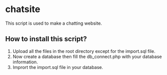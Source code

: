 # chatsite
This script is used to make a chatting website.

## How to install this script?
1. Upload all the files in the root directory except for the import.sql file.
2. Now create a database then fill the db_connect.php with your database information.
3. Imprort the import.sql file in your database. 
